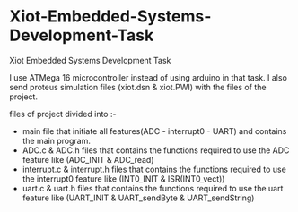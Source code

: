 # Xiot-Embedded-Systems-Development-Task
Xiot  Embedded Systems Development Task


I use ATMega 16 microcontroller instead of using arduino in that task.
I also send proteus simulation files (xiot.dsn & xiot.PWI) with the files of the project.

files of project divided into :-
  - main file that initiate all features(ADC - interrupt0 - UART) and contains the main program.
  - ADC.c & ADC.h files that contains the functions required to use the ADC feature like
      (ADC_INIT & ADC_read)
  - interrupt.c & interrupt.h files that contains the functions required to use the interrupt0 feature like
      (INT0_INIT & ISR(INT0_vect))
  - uart.c & uart.h files that contains the functions required to use the uart feature like
      (UART_INIT & UART_sendByte & UART_sendString)   
      
